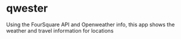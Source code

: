 # qwester

Using the FourSquare API and Openweather info, this app shows the weather and travel information for locations 

